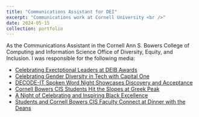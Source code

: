 ```yaml
---
title: "Communications Assistant for DEI"
excerpt: "Communications work at Cornell University <br />"
date: 2024-05-15
collection: portfolio
---
```


As the Communications Assistant in the Cornell Ann S. Bowers College of Computing and Information Science Office of
Diversity, Equity, and Inclusion. I was responsible for the following media:

- [Celebrating Exectptional Leaders at DEIB Awards](https://cis.cornell.edu/celebrating-exceptional-leaders-deib-awards-and-cis-formal)
- [Celebrating Gender Diversity in Tech with Capital
One](https://cis.cornell.edu/celebrating-gender-diversity-tech-capital-one)
- [DECODE-IT Spoken Word Night Showcases Discovery and
Acceptance](https://cis.cornell.edu/decode-it-spoken-word-night-showcases-discovery-and-acceptance)
- [Cornell Bowers CIS Students Hit the Slopes at Greek
Peak](https://cis.cornell.edu/cornell-bowers-cis-students-hit-slopes-greek-peak)
- [A Night of Celebrating and Inspiring Black
Excellence](https://cis.cornell.edu/night-celebrating-and-inspiring-black-excellence)
- [Students and Cornell Bowers CIS Faculty Connect at Dinner with the
Deans](https://cis.cornell.edu/students-and-cornell-bowers-cis-faculty-connect-dinner-deans)
